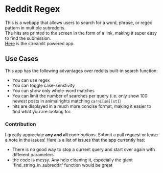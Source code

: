 # Reddit Regex
This is a webapp that allows users to search for a word, phrase, or regex pattern in multiple subreddits.  
The hits are printed to the screen in the form of a link, making it super easy to find the submission.  
[Here](https://greppit.streamlit.app/) is the streamlit powered app.  
## Use Cases
This app has the following advantages over reddits built-in search function:
* You can use regex
* You can toggle case-senstivity
* You can show only whole-word matches
* You can limit the number of searches per query (i.e. only show 100 newest posts in animalrights matching `carni[sm][st]`)
* hits are displayed in a much more concise format, making it easier to find what you are looking for.
### Contribution
I greatly appreciate **any and all** contributions.  Submit a pull request or leave a note in the issues!  Here is a list of issues that the app currently has:  
* There is no good way to stop a current query and start over again with different parameters
* the code is messy.  Any help cleaning it, especially the giant 'find_string_in_subreddit' function would be great

